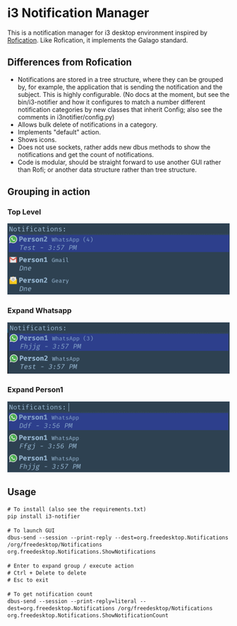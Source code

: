 # i3 Notification Manager

This is a notification manager for i3 desktop environment inspired by 
[Rofication](https://github.com/DaveDavenport/Rofication). Like 
Rofication, it implements the Galago standard. 

## Differences from Rofication

- Notifications are stored in a tree structure, where they can be grouped 
  by, for example, the application that is sending the notification and 
  the subject. This is highly configurable. (No docs at the moment, but 
  see the bin/i3-notifier and how it configures to match a number 
  different notification categories by new classes that inherit Config; 
  also see the comments in i3notifier/config.py)
- Allows bulk delete of notifications in a category.
- Implements "default" action.
- Shows icons.
- Does not use sockets, rather adds new dbus methods to show the 
  notifications and get the count of notifications.
- Code is modular, should be straight forward to use another GUI rather 
  than Rofi; or another data structure rather than tree structure.

## Grouping in action

### Top Level
![top level](/images/1.png)

### Expand Whatsapp
![level 1](/images/2.png)

### Expand Person1
![level 2](/images/3.png)

## Usage

    # To install (also see the requirements.txt)
    pip install i3-notifier

    # To launch GUI
    dbus-send --session --print-reply --dest=org.freedesktop.Notifications /org/freedesktop/Notifications org.freedesktop.Notifications.ShowNotifications

    # Enter to expand group / execute action
    # Ctrl + Delete to delete
    # Esc to exit

    # To get notification count
    dbus-send --session --print-reply=literal --dest=org.freedesktop.Notifications /org/freedesktop/Notifications org.freedesktop.Notifications.ShowNotificationCount

